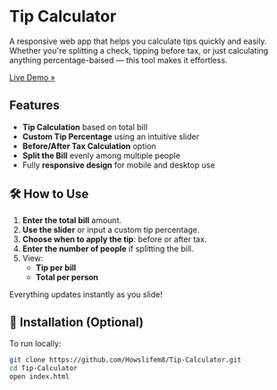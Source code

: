 # Tip Calculator

A responsive web app that helps you calculate tips quickly and easily. Whether you're splitting a check, tipping before tax, or just calculating anything percentage-baised — this tool makes it effortless.

[Live Demo »](https://howslifem8.github.io/Tip-Calculator/)


## Features

- **Tip Calculation** based on total bill
-  **Custom Tip Percentage** using an intuitive slider
- **Before/After Tax Calculation** option
- **Split the Bill** evenly among multiple people
- Fully **responsive design** for mobile and desktop use


## 🛠️ How to Use

1. **Enter the total bill** amount.
2. **Use the slider** or input a custom tip percentage.
3. **Choose when to apply the tip**: before or after tax.
4. **Enter the number of people** if splitting the bill.
5. View:
   - **Tip per bill**
   - **Total per person**

Everything updates instantly as you slide!


## 📂 Installation (Optional)

To run locally:

```bash
git clone https://github.com/Howslifem8/Tip-Calculator.git
cd Tip-Calculator
open index.html
